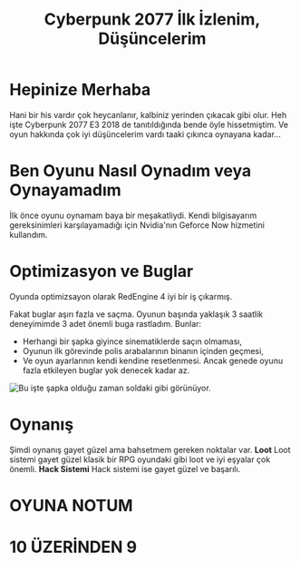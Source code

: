 ﻿---
title:  Cyberpunk 2077 İlk İzlenim, Düşüncelerim
description:  Only bruh
tags:  
 - oyun 
image:  https://cdn.mos.cms.futurecdn.net/3ziVdCVxDZtYzisoMrx5Cb.jpg
createdAt:  2020-12-19 13:32
---

# Hepinize Merhaba
Hani bir his vardır çok heycanlanır, kalbiniz yerinden çıkacak gibi olur. Heh işte Cyberpunk 2077 E3 2018 de tanıtıldığında bende öyle hissetmiştim. Ve oyun hakkında çok iyi düşüncelerim vardı taaki çıkınca oynayana kadar...

# Ben Oyunu Nasıl Oynadım veya Oynayamadım
İlk önce oyunu oynamam baya bir meşakatliydi. Kendi bilgisayarım gereksinimleri karşılayamadığı için Nvidia'nın Geforce Now hizmetini kullandım.

# Optimizasyon ve Buglar
Oyunda optimizsayon olarak RedEngine 4 iyi bir iş çıkarmış.

Fakat buglar aşırı fazla ve saçma. Oyunun başında yaklaşık 3 saatlik deneyimimde 3 adet önemli buga rastladım. Bunlar:
- Herhangi bir şapka giyince sinematiklerde saçın olmaması,
- Oyunun ilk görevinde polis arabalarının binanın içinden geçmesi,
- Ve oyun ayarlarının kendi kendine resetlenmesi.
Ancak genede oyunu fazla etkileyen buglar yok denecek kadar az.

![Bu işte şapka olduğu zaman soldaki gibi görünüyor.](https://external-preview.redd.it/inVmWOjWDCI3sU-qAq0bvYkhchngzJv0f9q8IYcwpuc.jpg?auto=webp&s=a017dfacb4d26c47f1b06f92e7f7f211c16617e0)
# Oynanış
Şimdi oynanış gayet güzel ama bahsetmem gereken noktalar var.
**Loot**
Loot sistemi gayet güzel klasik bir RPG oyundaki gibi loot ve iyi eşyalar çok önemli.
**Hack Sistemi**
Hack sistemi ise gayet güzel ve başarılı.

# OYUNA NOTUM

# 10 ÜZERİNDEN 9
